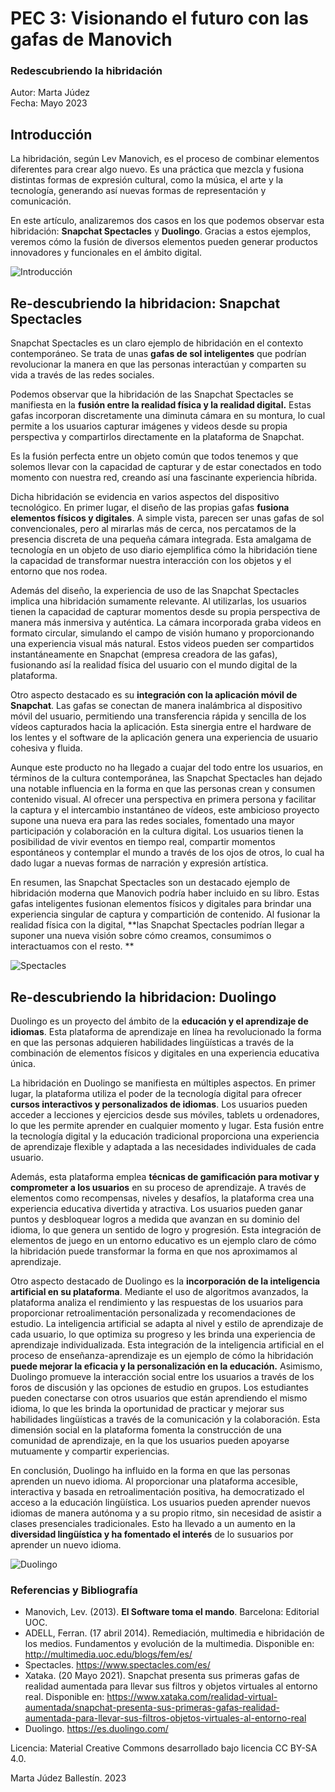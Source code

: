 # PEC 3: Visionando el futuro con las gafas de Manovich
### Redescubriendo la hibridación
 
Autor: Marta Júdez  
Fecha: Mayo 2023


## Introducción

La hibridación, según Lev Manovich, es el proceso de combinar elementos diferentes para crear algo nuevo. Es una práctica que mezcla y fusiona distintas formas de expresión cultural, como la música, el arte y la tecnología, generando así nuevas formas de representación y comunicación.

En este artículo, analizaremos dos casos en los que podemos observar esta hibridación: **Snapchat Spectacles** y **Duolingo**. 
Gracias a estos ejemplos, veremos cómo la fusión de diversos elementos pueden generar productos innovadores y funcionales en el ámbito digital.

![Introducción](https://images.unsplash.com/photo-1496171367470-9ed9a91ea931?ixlib=rb-4.0.3&ixid=M3wxMjA3fDB8MHxwaG90by1wYWdlfHx8fGVufDB8fHx8fA%3D%3D&auto=format&fit=crop&w=1740&q=80)

## Re-descubriendo la hibridacion: Snapchat Spectacles 

Snapchat Spectacles es un claro ejemplo de hibridación en el contexto contemporáneo. Se trata de unas **gafas de sol inteligentes** que podrían revolucionar la manera en que las personas interactúan y comparten su vida a través de las redes sociales.

Podemos observar que la hibridación de las Snapchat Spectacles se manifiesta en la **fusión entre la realidad física y la realidad digital.** Estas gafas incorporan discretamente una diminuta cámara en su montura, lo cual permite a los usuarios capturar imágenes y videos desde su propia perspectiva y compartirlos directamente en la plataforma de Snapchat. 

Es la fusión perfecta entre un objeto común que todos tenemos y que solemos llevar con la capacidad de capturar y de estar conectados en todo momento con nuestra red, creando así una fascinante experiencia híbrida.

Dicha hibridación se evidencia en varios aspectos del dispositivo tecnológico. En primer lugar, el diseño de las propias gafas **fusiona elementos físicos y digitales**. A simple vista, parecen ser unas gafas de sol convencionales, pero al mirarlas más de cerca, nos percatamos de la presencia discreta de una pequeña cámara integrada. Esta amalgama de tecnología en un objeto de uso diario ejemplifica cómo la hibridación tiene la capacidad de transformar nuestra interacción con los objetos y el entorno que nos rodea.

Además del diseño, la experiencia de uso de las Snapchat Spectacles implica una hibridación sumamente relevante. Al utilizarlas, los usuarios tienen la capacidad de capturar momentos desde su propia perspectiva de manera más inmersiva y auténtica. La cámara incorporada graba videos en formato circular, simulando el campo de visión humano y proporcionando una experiencia visual más natural. Estos videos pueden ser compartidos instantáneamente en Snapchat (empresa creadora de las gafas), fusionando así la realidad física del usuario con el mundo digital de la plataforma.

Otro aspecto destacado es su **integración con la aplicación móvil de Snapchat**. Las gafas se conectan de manera inalámbrica al dispositivo móvil del usuario, permitiendo una transferencia rápida y sencilla de los vídeos capturados hacia la aplicación. Esta sinergia entre el hardware de los lentes y el software de la aplicación genera una experiencia de usuario cohesiva y fluida.

Aunque este producto no ha llegado a cuajar del todo entre los usuarios, en términos de la cultura contemporánea, las Snapchat Spectacles han dejado una notable influencia en la forma en que las personas crean y consumen contenido visual. Al ofrecer una perspectiva en primera persona y facilitar la captura y el intercambio instantáneo de vídeos, este ambicioso proyecto supone una nueva era para las redes sociales, fomentado una mayor participación y colaboración en la cultura digital. Los usuarios tienen la posibilidad de vivir eventos en tiempo real, compartir momentos espontáneos y contemplar el mundo a través de los ojos de otros, lo cual ha dado lugar a nuevas formas de narración y expresión artística.

En resumen, las Snapchat Spectacles son un destacado ejemplo de hibridación moderna que Manovich podría haber incluido en su libro. Estas gafas inteligentes fusionan elementos físicos y digitales para brindar una experiencia singular de captura y compartición de contenido. Al fusionar la realidad física con la digital, **las Snapchat Spectacles podrían llegar a suponer una nueva visión sobre cómo creamos, consumimos o interactuamos con el resto. **

![Spectacles](https://storage.googleapis.com/spectacles-v3/6b5bcd7414cdddf3e35be5e76a62ac7e9ef89693/Products/module1/DT/Product_Module1_DT_HoverOnModel.webp)


## Re-descubriendo la hibridacion: Duolingo

Duolingo es un proyecto del ámbito de la **educación y el aprendizaje de idiomas**. Esta plataforma de aprendizaje en línea ha revolucionado la forma en que las personas adquieren habilidades lingüísticas a través de la combinación de elementos físicos y digitales en una experiencia educativa única.

La hibridación en Duolingo se manifiesta en múltiples aspectos. En primer lugar, la plataforma utiliza el poder de la tecnología digital para ofrecer **cursos interactivos y personalizados de idiomas**. Los usuarios pueden acceder a lecciones y ejercicios desde sus móviles, tablets u ordenadores, lo que les permite aprender en cualquier momento y lugar. Esta fusión entre la tecnología digital y la educación tradicional proporciona una experiencia de aprendizaje flexible y adaptada a las necesidades individuales de cada usuario.

Además, esta plataforma emplea **técnicas de gamificación para motivar y comprometer a los usuarios** en su proceso de aprendizaje. A través de elementos como recompensas, niveles y desafíos, la plataforma crea una experiencia educativa divertida y atractiva. Los usuarios pueden ganar puntos y desbloquear logros a medida que avanzan en su dominio del idioma, lo que genera un sentido de logro y progresión. Esta integración de elementos de juego en un entorno educativo es un ejemplo claro de cómo la hibridación puede transformar la forma en que nos aproximamos al aprendizaje.

Otro aspecto destacado de Duolingo es la **incorporación de la inteligencia artificial en su plataforma**. Mediante el uso de algoritmos avanzados, la plataforma analiza el rendimiento y las respuestas de los usuarios para proporcionar retroalimentación personalizada y recomendaciones de estudio. La inteligencia artificial se adapta al nivel y estilo de aprendizaje de cada usuario, lo que optimiza su progreso y les brinda una experiencia de aprendizaje individualizada. Esta integración de la inteligencia artificial en el proceso de enseñanza-aprendizaje es un ejemplo de cómo la hibridación **puede mejorar la eficacia y la personalización en la educación.**
Asimismo, Duolingo promueve la interacción social entre los usuarios a través de los foros de discusión y las opciones de estudio en grupos. Los estudiantes pueden conectarse con otros usuarios que están aprendiendo el mismo idioma, lo que les brinda la oportunidad de practicar y mejorar sus habilidades lingüísticas a través de la comunicación y la colaboración. Esta dimensión social en la plataforma fomenta la construcción de una comunidad de aprendizaje, en la que los usuarios pueden apoyarse mutuamente y compartir experiencias.

En conclusión, Duolingo ha influido en la forma en que las personas aprenden un nuevo idioma. Al proporcionar una plataforma accesible, interactiva y basada en retroalimentación positiva, ha democratizado el acceso a la educación lingüística. Los usuarios pueden aprender nuevos idiomas de manera autónoma y a su propio ritmo, sin necesidad de asistir a clases presenciales tradicionales. Esto ha llevado a un aumento en la **diversidad lingüística y ha fomentado el interés** de lo susuarios por aprender un nuevo idioma.

![Duolingo](https://marketing4ecommerce.net/wp-content/uploads/2015/09/duolingo-compressor-1280x720.jpg)


### Referencias y Bibliografía

* Manovich, Lev. (2013). **El Software toma el mando**. Barcelona: Editorial UOC. 
* ADELL, Ferran. (17 abril 2014). Remediación, multimedia e hibridación de los medios. Fundamentos y evolución de la multimedia. Disponible en: http://multimedia.uoc.edu/blogs/fem/es/
* Spectacles. https://www.spectacles.com/es/
* Xataka. (20 Mayo 2021). Snapchat presenta sus primeras gafas de realidad aumentada para llevar sus filtros y objetos virtuales al entorno real. Disponible en: https://www.xataka.com/realidad-virtual-aumentada/snapchat-presenta-sus-primeras-gafas-realidad-aumentada-para-llevar-sus-filtros-objetos-virtuales-al-entorno-real
* Duolingo. https://es.duolingo.com/


Licencia: Material Creative Commons desarrollado bajo licencia CC BY-SA 4.0.

Marta Júdez Ballestín. 2023
